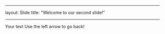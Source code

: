 ---
layout:  Slide
title: "Welcome to our second slide!"
___
Your text
Use the left arrow to go back!
